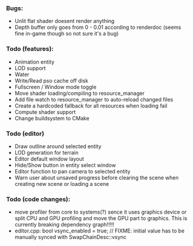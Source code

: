 ### Bugs:
- Unlit flat shader doesent render anything
- Depth buffer only goes from 0 - 0.01 according to renderdoc (seems fine in-game though so not sure it's a bug)

### Todo (features):
- Animation entity
- LOD support
- Water
- Write/Read pso cache off disk
- Fullscreen / Window mode toggle
- Move shader loading/compiling to resource_manager
- Add file watch to resource_manager to auto-reload changed files
- Create a hardcoded fallback for all resources when loading fail
- Compute shader support
- Change buildsystem to CMake

### Todo (editor)
- Draw outline around selected entity
- LOD generation for terrain
- Editor default window layout
- Hide/Show button in entity select window
- Editor function to pan camera to selected entity
- Warn user about unsaved progress before clearing the scene when creating new scene or loading a scene

### Todo (code changes):
- move profiler from core to systems(?) sence it uses graphics device or split CPU and GPU profiling and move the GPU part to graphics.
This is currently breaking dependency graph!!!!!
- editor.cpp: bool vsync_enabled = true;      	// FIXME: initial value has to be manually synced with SwapChainDesc::vsync
    